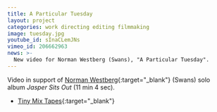 ```yaml
---
title: A Particular Tuesday
layout: project
categories: work directing editing filmmaking
image: tuesday.jpg
youtube_id: sInaCLemJNs
vimeo_id: 206662963
news: >-
  New video for Norman Westberg (Swans), "A Particular Tuesday".
---
```


Video in support of [Norman Westberg][nw]{:target="_blank"} (Swans) solo album
_Jasper Sits Out_ (11 min 4 sec).

- [Tiny Mix Tapes](http://www.tinymixtapes.com/news/room40-reissues-norman-westbergs-jasper-sits-out-premieres-clip-particular-tuesday){:target="_blank"}

[nw]: http://normanwestberg.com/
